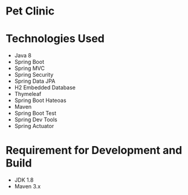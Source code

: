 # Pet Clinic #

# Technologies Used
- Java 8
- Spring Boot
- Spring MVC
- Spring Security
- Spring Data JPA
- H2 Embedded Database
- Thymeleaf
- Spring Boot Hateoas
- Maven
- Spring Boot Test
- Spring Dev Tools
- Spring Actuator

# Requirement for Development and Build
- JDK 1.8
- Maven 3.x


